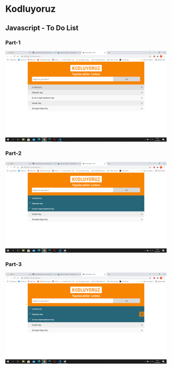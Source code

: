 # Kodluyoruz

## Javascript - To Do List


### Part-1
![](/img/bos.png )


### Part-2
![](/img/checked.png )

### Part-3
![](/img/remove.png )